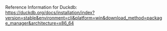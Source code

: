 Reference Information for Duckdb: https://duckdb.org/docs/installation/index?version=stable&environment=cli&platform=win&download_method=package_manager&architecture=x86_64
